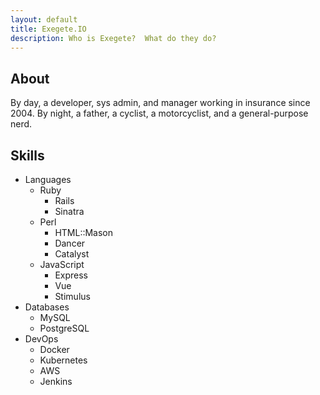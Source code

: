 ```yaml
---
layout: default
title: Exegete.IO
description: Who is Exegete?  What do they do?
---
```


## About
By day, a developer, sys admin, and manager working in insurance since 2004. By night, a father, a cyclist, a motorcyclist, and a general-purpose nerd.

## Skills

- Languages
	- Ruby
		- Rails
		- Sinatra
	- Perl
		- HTML::Mason
		- Dancer
		- Catalyst
	- JavaScript
		- Express
		- Vue
		- Stimulus
- Databases
	- MySQL
	- PostgreSQL
- DevOps
	- Docker
	- Kubernetes
	- AWS
	- Jenkins
